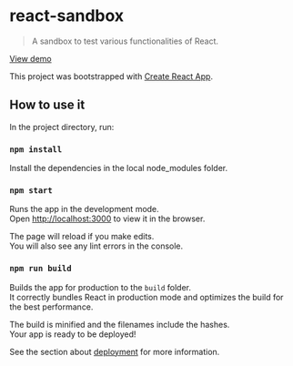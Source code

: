 # react-sandbox
> A sandbox to test various functionalities of React.

[View demo](https://unruffled-pasteur-4b753f.netlify.app/)

This project was bootstrapped with [Create React App](https://github.com/facebook/create-react-app).

## How to use it

In the project directory,  run:

### `npm install`
Install the dependencies in the local node_modules folder.

### `npm start`

Runs the app in the development mode.\
Open [http://localhost:3000](http://localhost:3000) to view it in the browser.

The page will reload if you make edits.\
You will also see any lint errors in the console.

### `npm run build`

Builds the app for production to the `build` folder.\
It correctly bundles React in production mode and optimizes the build for the best performance.

The build is minified and the filenames include the hashes.\
Your app is ready to be deployed!

See the section about [deployment](https://facebook.github.io/create-react-app/docs/deployment) for more information.